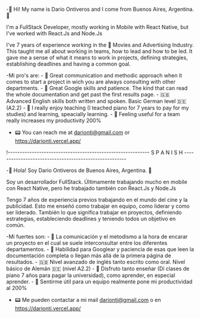-👋 Hi! My name is Dario Ontiveros and I come from Buenos Aires, Argentina. 👋

I'm a FullStack Developer, mostly working in Mobile with React Native, but I've worked with React.Js and Node.Js

I've 7 years of experience working in the 🎥 Movies and Advertising Industry. This taught me all about working in teams, how to lead and how to be led. It gave me a sense of what it means to work in projects, defining strategies, establishing deadlines and having a common goal.

-Mi pro's are:
    - 💬 Great communication and methodic approach when it comes to start a project in wich you are always consulting with other departments.
    - 🔎 Great Google skills and patience. The kind that can read the whole documentation and get past the first results page.
    - 🇬🇧 Advanced English skills both written and spoken. Basic German level 🇩🇪 (A2.2)
    - 🎹 I really enjoy teaching (I teached piano for 7 years to pay for my studies) and learning, speacially learning.
    - 🍻 Feeling useful for a team really increases my productivity 200%
 

- 📟  You can reach me at darionti@gmail.com or https://darionti.vercel.app/


!----------------------------------------------------------- S P A N I S H ------------------------------------------------------

-👋 Hola! Soy Dario Ontiveros de Buenos Aires, Argentina. 👋

Soy un desarrollador FullStack. Últimamente trabajando mucho en mobile con React Native, pero he trabajado también con React.Js y Node.Js

Tengo 7 años de experiencia previos trabajando en el mundo del cine y la publicidad. Esto me enseñó como trabajar en equipo, como liderar y como ser liderado. También lo que significa trabajar en proyectos, definiendo estrategias, estableciendo deadlines y teniendo todos un objetivo en común.

-Mi fuertes son:
    - 💬 La comunicación y el metodismo a la hora de encarar un proyecto en el cual se suele interconsultar entre los diferentes departamentos.
    - 🔎 Habilidad para Googlear y paciencia de esas que leen la documentación completa o llegan más allá de la primera página de resultados.
    - 🇬🇧 Nivel avanzado de inglés tanto escrito como oral. Nivel básico de Alemán 🇩🇪 (nivel A2.2)
    - 🎹 Disfruto tanto enseñar (Di clases de piano 7 años para pagar la universidad), como aprender, en especial aprender.
    - 🍻 Sentirme útil para un equipo realmente pone mi productividad al 200%
    
   
- 📟 Me pueden contactar a mi mail darionti@gmail.com o en https://darionti.vercel.app/





